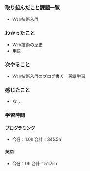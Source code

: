 ### 取り組んだこと課題一覧
- Web技術入門
### わかったこと
- Web技術の歴史
- 用語
### 次やること
- Web技術入門のブログ書く　英語学習
### 感じたこと
- なし
### 学習時間
#### プログラミング
- 今日：1.0h 合計：345.5h
#### 英語
- 今日：0h 合計：51.75h
